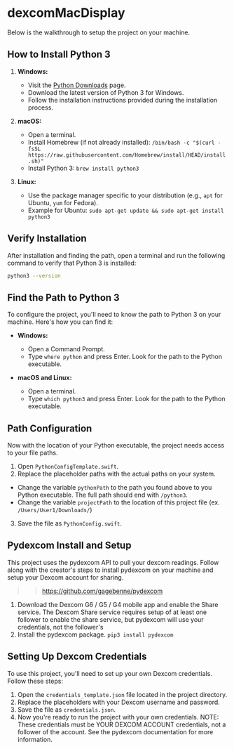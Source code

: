 # dexcomMacDisplay
Below is the walkthrough to setup the project on your machine. 

## How to Install Python 3

1. **Windows:**
   - Visit the [Python Downloads](https://www.python.org/downloads/) page.
   - Download the latest version of Python 3 for Windows.
   - Follow the installation instructions provided during the installation process.

2. **macOS:**
   - Open a terminal.
   - Install Homebrew (if not already installed): `/bin/bash -c "$(curl -fsSL https://raw.githubusercontent.com/Homebrew/install/HEAD/install.sh)"`
   - Install Python 3: `brew install python3`

3. **Linux:**
   - Use the package manager specific to your distribution (e.g., `apt` for Ubuntu, `yum` for Fedora).
   - Example for Ubuntu: `sudo apt-get update && sudo apt-get install python3`

## Verify Installation

After installation and finding the path, open a terminal and run the following command to verify that Python 3 is installed:

```bash
python3 --version
```

## Find the Path to Python 3

To configure the project, you'll need to know the path to Python 3 on your machine. Here's how you can find it:

- **Windows:**
  - Open a Command Prompt.
  - Type `where python` and press Enter. Look for the path to the Python executable.

- **macOS and Linux:**
  - Open a terminal.
  - Type `which python3` and press Enter. Look for the path to the Python executable.
 
## Path Configuration
Now with the location of your Python executable, the project needs access to your file paths.

1. Open `PythonConfigTemplate.swift`.
2. Replace the placeholder paths with the actual paths on your system.
  - Change the variable `pythonPath` to the path you found above to you Python executable. The full path should end with `/python3`.
  - Change the variable `projectPath` to the location of this project file (ex. `/Users/User1/Downloads/`)
3. Save the file as `PythonConfig.swift`.

## Pydexcom Install and Setup
This project uses the pydexcom API to pull your dexcom readings. 
Follow along with the creator's steps to install pydexcom on your machine and setup your Dexcom account for sharing. 
>> https://github.com/gagebenne/pydexcom
1. Download the Dexcom G6 / G5 / G4 mobile app and enable the Share service.
  The Dexcom Share service requires setup of at least one follower to enable the share service, but pydexcom will use your credentials, not the follower's
2. Install the pydexcom package.
   `pip3 install pydexcom`

## Setting Up Dexcom Credentials
To use this project, you'll need to set up your own Dexcom credentials. Follow these steps:

1. Open the `credentials_template.json` file located in the project directory.
2. Replace the placeholders with your Dexcom username and password.
3. Save the file as `credentials.json`.
4. Now you're ready to run the project with your own credentials.
NOTE: These credentials must be YOUR DEXCOM ACCOUNT credentials, not a follower of the account. See the pydexcom documentation for more information.
